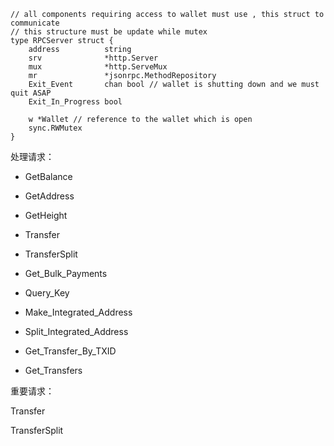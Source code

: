 ```
// all components requiring access to wallet must use , this struct to communicate
// this structure must be update while mutex
type RPCServer struct {
    address          string
    srv              *http.Server
    mux              *http.ServeMux
    mr               *jsonrpc.MethodRepository
    Exit_Event       chan bool // wallet is shutting down and we must quit ASAP
    Exit_In_Progress bool

    w *Wallet // reference to the wallet which is open
    sync.RWMutex
}
```

处理请求：

* GetBalance

* GetAddress

* GetHeight

* Transfer

* TransferSplit

* Get\_Bulk\_Payments

* Query\_Key

* Make\_Integrated\_Address

* Split\_Integrated\_Address

* Get\_Transfer\_By\_TXID

* Get\_Transfers

重要请求：

Transfer

TransferSplit



